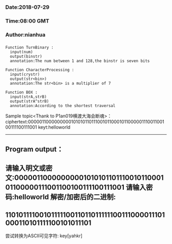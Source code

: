 ###
###    Date:2018-07-29
###   Time:08:00 GMT
###  Author:nianhua
###

````
Function TurnBinary :
  input(num)
  output(binstr)
  annotation:The num between 1 and 128,the binstr is seven bits
  
Function CharacterProcessing :
  input(crystr)
  output(str<bin>)
  annotation:The str<bin> is a multiplier of 7
  
Function BOX :
  input(strA,strB)
  output(strA^strB)
  annotation:According to the shortest traversal
````



Sample topic<Thank to P1an019横渡大海会断魂>：
ciphertext:0000011000000000101010110111001011000101100000111001100100111100111001
keyt:helloworld

---------------------------------------------------------------------------------
Program output：
---------------------------------------------------------------------------------
请输入明文或密文:0000011000000000101010110111001011000101100000111001100100111100111001
请输入密码:helloworld
解密/加密后的二进制:
----------------------------------------------------------------------
1101011110010111110011011011111100111000011101000110101111100101011101
----------------------------------------------------------------------
尝试转换为ASCII可见字符:
key[yahkr]





